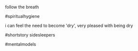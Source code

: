 follow the breath

#spiritualhygiene

i can feel the need to become 'dry', very pleased with being dry

#shortstory sidesleepers

#mentalmodels